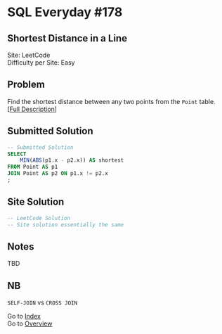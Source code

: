 # SQL Everyday \#178

## Shortest Distance in a Line

Site: LeetCode\
Difficulty per Site: Easy

## Problem

Find the shortest distance between any two points from the `Point` table. [[Full Description](https://leetcode.com/problems/shortest-distance-in-a-line/description/)]

## Submitted Solution

```sql
-- Submitted Solution
SELECT
    MIN(ABS(p1.x - p2.x)) AS shortest
FROM Point AS p1
JOIN Point AS p2 ON p1.x != p2.x 
;
```

## Site Solution

```sql
-- LeetCode Solution 
-- Site solution essentially the same
```

## Notes

TBD

## NB

`SELF-JOIN` vs `CROSS JOIN`

Go to [Index](../?tab=readme-ov-file#index)\
Go to [Overview](../?tab=readme-ov-file)
